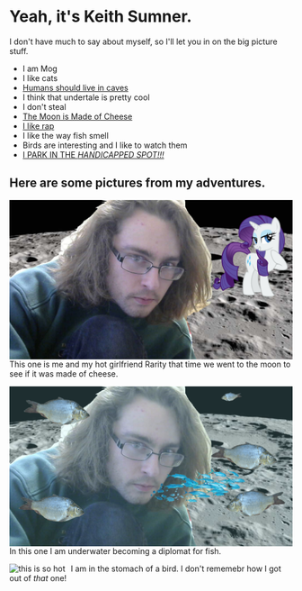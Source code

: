 # Yeah, it's Keith Sumner.

I don't have much to say about myself, so I'll let you in on the big picture stuff.

* I am Mog
* I like cats
* [Humans should live in caves](cavemen.md)
* I think that undertale is pretty cool
* I don't steal
* [The Moon is Made of Cheese](themoonismadeofcheese.md)
* [I like rap](/Rap.md)
* I like the way fish smell
* Birds are interesting and I like to watch them
* [I PARK IN THE *HANDICAPPED SPOT!!!*](handicap.md)

## Here are some pictures from my adventures.

<img src="hotgirlfriend.png"
     alt="we're on the moon"
     style="float: left; margin-right: 10px;" />
     
This one is me and my hot girlfriend Rarity that time we went to the moon to see if it was made of cheese.

<img src="underwater.png"
     alt="I am unda de wata please help me"
     style="float: left; margin-right: 10px;" />
     
In this one I am underwater becoming a diplomat for fish.

<img src="vore/pmg"
     alt="this is so hot"
     style="float: left; margin-right: 10px;" />
   
I am in the stomach of a bird. I don't rememebr how I got out of *that* one!
